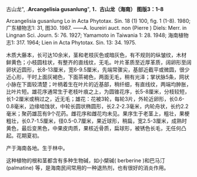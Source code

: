 古山龙",
.**Arcangelisia gusanlung**",
**1．古山龙（海南） 图版3：1-8**

Arcangelisia gusanlung Lo in Acta Phytotax. Sin. 18 (1) 100, fig. 1 (1-8). 1980; 广东植物志1: 31, 图30. 1987. ——A. loureiri auct. non (Pierre ) Diels: Merr. in Lingnan Sci. Journ. 5: 76. 1927; Yamamoto in Taiwania 1: 28. 1948; 海南植物志1: 317. 1964; Lien in Acta Phytotax. Sin. 13: 34. 1975.

木质大藤本，长可达10余米，茎和老枝灰色或暗灰色，有不规则的纵皱纹，木材鲜黄色；小枝圆柱状，有整齐的直线纹，无毛。叶片革质至近厚革质，阔卵形至阔卵状近圆形，长8-13厘米，宽6-9.5厘米，先端常骤尖，基部近截平或微圆，很少近心形，干时上面灰褐色，下面茶褐色，两面无毛，稍有光泽；掌状脉5条，网状小脉在下面较清楚；叶柄着生在叶片的近基部，稍纤细，有直线纹，两端均肿胀，比叶片短。雄花序通常生于老枝叶痕之上，为圆锥花序，长5-8厘米，分枝较短，长1-2厘米或稍过之，近无毛；雄花：花被3轮，每轮3片，外轮近卵形，长0.6-0.8毫米，边缘啮蚀状，中轮长圆状椭圆形，长2.2-2.3毫米，内轮舟状，长约2.2毫米；聚药雄蕊有9个花药。雌花序和雌花均未见。果序生于老茎上，粗壮，果梗粗壮，长0.7-1.5厘米，径0.5-0.7厘米，果近球形，稍扁，宽2.5-3厘米，成熟时黄色，最后变黑色，中果皮肉质，果核近骨质，扁球形，被锈色长毛，无任何凸起。花期夏初。

产于海南各地。生于林中。

这种植物的根和茎都含有多种生物碱，如小檗碱( berberine )和巴马汀(palmatine) 等，是海南民间常用的一种退热剂，也有很好的消炎作用。
